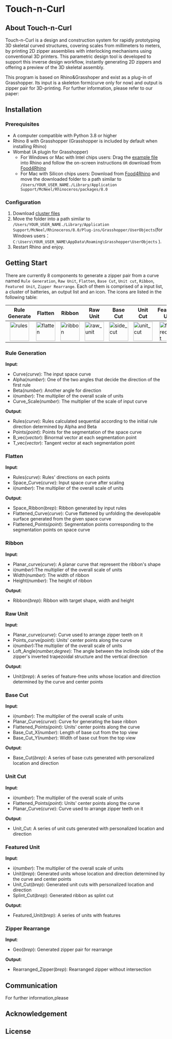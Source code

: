 # Touch-n-Curl

## About Touch-n-Curl

Touch-n-Curl is a design and construction system for rapidly prototyping 3D skeletal curved structures, covering scales from millimeters to meters, by printing 2D zipper assemblies with interlocking mechanisms using conventional 3D printers. This parametric design tool is developed to support this inverse design workflow, instantly generating 2D zippers and offering a preview of the 3D skeletal assembly.

This program is based on Rhino&Grasshoper and exist as a plug-in of Grasshopper. Its input is a skeleton form(curve only for now) and output is zipper pair for 3D-printing. For further information, please refer to our paper:

## Installation

### Prerequisites

- A computer compatible with Python 3.8 or higher
- Rhino 8 with Grasshopper (Grasshopper is included by default when installing Rhino)
- Wombat (A plugin for Grasshopper)
  - For Windows or Mac with Intel chips users: Drag the [example file](./Example.gh) into Rhino and follow the on-screen instructions `OR` download from [Food4Rhino](https://www.food4rhino.com/en/app/wombatgh)
  - For Mac with Silicon chips users: Download from [Food4Rhino](https://www.food4rhino.com/en/app/wombatgh) and move the downloaded folder to a path similar to `/Users/YOUR_USER_NAME./Library/Application Support/McNeel/Rhinoceros/packages/8.0`

### Configuration

1. Download [cluster files](./Touch-n-Curl%20Clusters) 
2. Move the folder into a path similar to `/Users/YOUR_USER_NAME./Library/Application Support/McNeel/Rhinoceros/8.0/Plug-ins/Grasshopper/UserObjects`(for Windows users： `C:\Users\YOUR_USER_NAME\AppData\Roaming\Grasshopper\UserObjects` ).
3. Restart Rhino and enjoy.

## Getting Start

There are currently 8 components to generate a zipper pair from a curve named `Rule Generation`, `Raw Unit`, `Flatten`, `Base Cut`, `Unit cut`, `Ribbon`, `Featured Unit`, `Zipper Rearrange`. Each of them is comprised of a input list, a cluster of batteries, an output list and an icon. The icons are listed in the following table:

| Rule Generate | Flatten | Ribbon | Raw Unit | Base Cut | Unit Cut | Featured Unit | Zipper Rearrange |
|---------------|--------|---------|----------|----------|----------|---------------|-------------------|
| <img width="60" height="60" alt="rules" src="https://github.com/user-attachments/assets/edaac219-1d70-40a7-92ec-9b2132992b9c" style="display: block; margin: auto;" /> | <img width="60" height="60" alt="flatten" src="https://github.com/user-attachments/assets/c38c7353-054d-419e-83a9-bdedd852603b" style="display: block; margin: auto;" /> | <img width="60" height="60" alt="ribbon" src="https://github.com/user-attachments/assets/1899e7ca-bb1f-4781-8c79-f766af3fc4c3" style="display: block; margin: auto;" /> | <img width="60" height="60" alt="raw_unit" src="https://github.com/user-attachments/assets/e35ac313-32f7-4529-b680-26bf845db4fe" style="display: block; margin: auto;" /> | <img width="60" height="60" alt="side_cut" src="https://github.com/user-attachments/assets/8495b2de-aea2-4480-9446-7a22ea3d9ad1" style="display: block; margin: auto;" /> | <img width="60" height="60" alt="unit_cut" src="https://github.com/user-attachments/assets/bb19142c-9c30-4013-9c4e-de8630e1f8db" style="display: block; margin: auto;" /> | <img width="60" height="60" alt="featured_unit" src="https://github.com/user-attachments/assets/922243f8-c4a6-4a60-9aef-f0958e69ece4" style="display: block; margin: auto;" /> | <img width="60" height="60" alt="Zipper Rearrange" src="https://github.com/user-attachments/assets/3388b0a9-0c30-470f-bd74-56b52e52bebc" style="display: block; margin: auto;" /> |
 

### Rule Generation

**Input**: 
- Curve(*curve*): The input space curve
- Alpha(*number*): One of the two angles that decide the direction of the first rule
- Beta(*number*): Another angle for direction
- i(*number*): The multiplier of the overall scale of units
- Curve_Scale(*number*): The multiplier of the scale of input curve

**Output**: 
- Rules(*curve*): Rules calculated sequential according to the initial rule direction determined by Alpha and Beta
- Points(*point*): Points for the segmentation of the space curve
- B_vec(*vector*): Binormal vector at each segmentation point
- T_vec(*vector*): Tangent vector at each segmentation point

### Flatten

**Input**:
- Rules(*curve*): Rules' directions on each points
- Space_Curve(*curve*): Input space curve after scaling
- i(*number*): The multiplier of the overall scale of units

**Output**:
- Space_Ribbon(*brep*): Ribbon generated by input rules
- Flattened_Curve(*curve*): Curve flattened by unfolding the developable surface generated from the given space curve
- Flattened_Points(*point*): Segmentation points corresponding to the segmentation points on space curve

### Ribbon

**Input**: 
- Planar_curve(*curve*): A planar curve that represent the ribbon's shape
- i(*number*):The multiplier of the overall scale of units
- Width(*number*): The width of ribbon
- Height(*number*): The height of ribbon

**Output**:
- Ribbon(*brep*): Ribbon with target shape, width and height

### Raw Unit

**Input**:
- Planar_curve(*curve*): Curve used to arrange zipper teeth on it
- Points_curve(*point*): Units' center points along the curve 
- i(*number*):The multiplier of the overall scale of units
- Loft_Angle(*number,degree*): The angle between the inclinde side of the zipper's inverted trapezoidal structure and the vertical direction

**Output**:
- Unit(*brep*): A series of feature-free units whose location and direction determined by the curve and center points

### Base Cut

**Input**:
- i(*number*): The multiplier of the overall scale of units
- Planar_Curve(*curve*): Curve for generating the base ribbon
- Flattened_Points(*point*): Units' center points along the curve 
- Base_Cut_X(*number*): Length of base cut from the top view
- Base_Cut_Y(*number*): Width of base cut from the top view

**Output**:
- Base_Cut(*brep*): A series of base cuts generated with personalized location and direction 

### Unit Cut

**Input**:
- i(*number*): The multiplier of the overall scale of units
- Flattened_Points(*point*): Units' center points along the curve 
- Planar_Curve(*curve*): Curve used to arrange zipper teeth on it

**Output**:
- Unit_Cut: A series of unit cuts generated with personalized location and direction 

### Featured Unit

**Input**:
- i(*number*): The multiplier of the overall scale of units
- Unit(*brep*): Generated units whose location and direction determined by the curve and center points
- Unit_Cut(*brep*): Generated unit cuts with personalized location and direction
- Splint_Cut(*brep*): Generated ribbon as splint cut

**Output**:
- Featured_Unit(*brep*): A series of units with features

### Zipper Rearrange

**Input**:
- Geo(*brep*): Generated zipper pair for rearrange

**Output**:
- Rearranged_Zipper(*brep*): Rearranged zipper without intersection

## Communication

For further information,please

## Acknowledgement

## License
